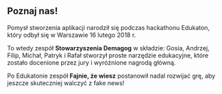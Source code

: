 ## Poznaj nas!

Pomysł stworzenia aplikacji narodził się podczas hackathonu Edukaton, który odbył się w Warszawie 16 lutego 2018 r.

To wtedy zespół **Stowarzyszenia Demagog** w składzie: Gosia, Andrzej, Filip, Michał, Patryk i Rafał stworzył proste narzędzie edukacyjne, które zostało docenione przez jury i wyróżnione nagrodą główną.

Po Edukatonie zespół **Fajnie, że wiesz** postanowił nadal rozwijać grę, aby jeszcze skuteczniej walczyć z fake news!
